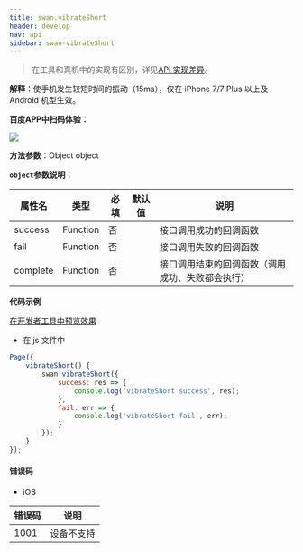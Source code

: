 ```yaml
---
title: swan.vibrateShort
header: develop
nav: api
sidebar: swan-vibrateShort
---
```

 

> 在工具和真机中的实现有区别，详见[API 实现差异](https://smartprogram.baidu.com/docs/develop/devtools/diff/)。

**解释**：使手机发生较短时间的振动（15ms），仅在 iPhone 7/7 Plus 以上及 Android 机型生效。

**百度APP中扫码体验：**

<img src="https://b.bdstatic.com/miniapp/assets/images/doc_demo/vibrate.png"  class="demo-qrcode-image" />


**方法参数**：Object object

**`object`参数说明**：

|属性名 |类型  |必填 | 默认值 |说明|
|---- | ---- | ---- | ----|----|
|success| Function  |  否  | | 接口调用成功的回调函数|
|fail  |  Function  |  否  | | 接口调用失败的回调函数|
|complete  |  Function  |  否 | | 接口调用结束的回调函数（调用成功、失败都会执行）|

**代码示例**

<a href="swanide://fragment/e87388ef787854a02ca900c6c28307dd1569483846383" title="在开发者工具中预览效果" target="_self">在开发者工具中预览效果</a>


* 在 js 文件中

```js
Page({
    vibrateShort() {
        swan.vibrateShort({
            success: res => {
                console.log('vibrateShort success', res);
            },
            fail: err => {
                console.log('vibrateShort fail', err);
            }
        });
    }
});
```
 

#### 错误码

* iOS

|错误码|说明|
|--|--|
|1001|设备不支持    |
